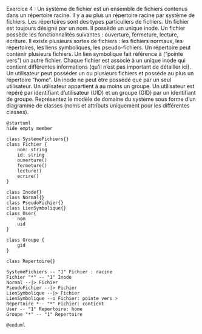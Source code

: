 Exercice 4 : Un système de fichier est un ensemble de fichiers contenus dans un répertoire racine. Il y a au plus
un répertoire racine par système de fichiers. Les répertoires sont des types particuliers de fichiers. Un fichier est
toujours désigné par un nom. Il possède un unique inode. Un fichier possède les fonctionnalités suivantes : ouverture,
fermeture, lecture, écriture. Il existe plusieurs sortes de fichiers : les fichiers normaux, les répertoires, les liens
symboliques, les pseudo-fichiers. Un répertoire peut contenir plusieurs fichiers. Un lien symbolique fait référence à
(“pointe vers”) un autre fichier. Chaque fichier est associé à un unique inode qui contient différentes informations
(qu’il n’est pas important de détailler ici). Un utilisateur peut posséder un ou plusieurs fichiers et possède au plus un
répertoire “home”. Un inode ne peut être possédé que par un seul utilisateur. Un utilisateur appartient à au moins un
groupe. Un utilisateur est repéré par identifiant d’utilisateur (UID) et un groupe (GID) par un identifiant de groupe.
Représentez le modèle de domaine du système sous forme d’un diagramme de classes (noms et attributs uniquement pour les différentes classes).

```plantuml
@startuml
hide empty member

class SystemeFichiers{}
class Fichier {
    nom: string
    id: string
    ouverture()
    fermeture()
    lecture()
    ecrire()
}

class Inode{}
class Normal{}
class PseudoFichier{}
class LienSymbolique{}
class User{
    nom
    uid
}

class Groupe {
    gid
}

class Repertoire{}

SystemeFichiers -- "1" Fichier : racine
Fichier "*" -- "1" Inode
Normal --|> Fichier
PseudoFichier --|> Fichier
LienSymbolique --|> Fichier
LienSymbolique --o Fichier: pointe vers >
Repertoire *-- "*" Fichier: contient
User -- "1" Repertoire: home
Groupe "*" -- "1" Repertoire

@enduml
```